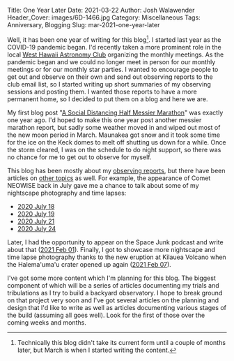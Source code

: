Title: One Year Later
Date: 2021-03-22
Author: Josh Walawender
Header_Cover: images/6D-1466.jpg
Category: Miscellaneous
Tags: Anniversary, Blogging
Slug: mar-2021-one-year-later

Well, it has been one year of writing for this blog[^1].  I started last year as the COVID-19 pandemic began.  I'd recently taken a more prominent role in the local [West Hawaii Astronomy Club](https://www.westhawaiiastronomy.org) organizing the monthly meetings.  As the pandemic began and we could no longer meet in person for our monthly meetings or for our monthly star parties.  I wanted to encourage people to get out and observe on their own and send out observing reports to the club email list, so I started writing up short summaries of my observing sessions and posting them.  I wanted those reports to have a more permanent home, so I decided to put them on a blog and here we are.

My first blog post "[A Social Distancing Half Messier Marathon](messier-marathon-2020)" was exactly one year ago.  I'd hoped to make this one year post another messier marathon report, but sadly some weather moved in and wiped out most of the new moon period in March.  Maunakea got snow and it took some time for the ice on the Keck domes to melt off shutting us down for a while.  Once the storm cleared, I was on the schedule to do night support, so there was no chance for me to get out to observe for myself.

This blog has been mostly about my [observing reports](tag/observing-reports), but there have been articles on [other topics](tags) as well.  For example, the appearance of Comet NEOWISE back in July gave me a chance to talk about some of my nightscape photography and time lapses:

- [2020 July 18](july-2020-comet-neowise)
- [2020 July 19](july-2020-comet-neowise2)
- [2020 July 21](july-2020-comet-neowise3)
- [2020 July 24](july-2020-comet-neowise4) 

Later, I had the opportunity to appear on the Space Junk podcast and write about that ([2021 Feb 01](feb-2021-space-junk)).  Finally, I got to showcase more nightscape and time lapse photography thanks to the new eruption at Kilauea Volcano when the Halema'uma'u crater opened up again ([2021 Feb 07](feb-2021-halemaumau)).

I've got some more content which I'm planning for this blog.  The biggest component of which will be a series of articles documenting my trials and tribulations as I try to build a backyard observatory.  I hope to break ground on that project very soon and I've got several articles on the planning and design that I'd like to write as well as articles documenting various stages of the build (assuming all goes well).  Look for the first of those over the coming weeks and months.

[^1]: Technically this blog didn't take its current form until a couple of months later, but March is when I started writing the content.
